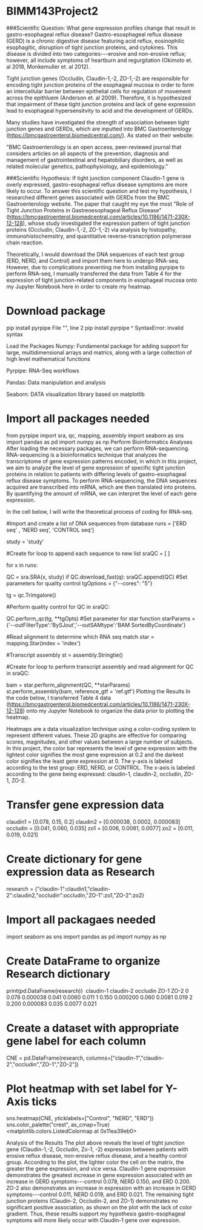 # BIMM143Project2

###Scientific Question: What gene expression profiles change that result in gastro-esophageal reflux disease?
Gastro-esoaphageal reflux disease (GERD) is a chronic digestive disease featuring acid reflux, eosinophilic esophagitic, disruption of tight junction proteins, and cytokines. This disease is divided into two categories---erosive and non-erosive reflux; however, all include symptoms of heartburn and regurgitation (Okimoto et. al 2018, Monkemuller et. al 2012).

Tight junction genes (Occludin, Claudin-1,-2, ZO-1,-2) are responsible for encoding tight junction proteins of the esophageal mucosa in order to form an intercellular barrier between epithelial cells for regulation of movement across the epithluem (Anderson et. al 2009). Therefore, it is hypothesized that impairment of these tight junction proteins and lack of gene expression lead to esophageal hypersensitvity to acid and the development of GERDs.

Many studies have investigated the strength of association between tight junction genes and GERDs, which are inputted into BMC Gastroenterology (https://bmcgastroenterol.biomedcentral.com/). As stated on their website:

"BMC Gastroenterology is an open access, peer-reviewed journal that considers articles on all aspects of the prevention, diagnosis and management of gastrointestinal and hepatobiliary disorders, as well as related molecular genetics, pathophysiology, and epidemiology."

###Scientific Hypothesis: If tight junction component Claudin-1 gene is overly expressed, gastro-esophageal reflux disease symptoms are more likely to occur.
To answer this scientific question and test my hypothesis, I researched different genes associated with GERDs from the BMC Gastroenterology website. The paper that caught my eye the most "Role of Tight Junction Proteins in Gastreoesophageal Reflux Disease" (https://bmcgastroenterol.biomedcentral.com/articles/10.1186/1471-230X-12-128), whose study investigated the expression pattern of tight junction proteins (Occludin, Claudin-1,-2, ZO-1,-2) via analysis by histopathy, immunohistochemsitry, and quantitative reverse-transcription polymerase chain reaction.

Theoretically, I would download the DNA sequences of each test group (ERD, NERD, and Control) and import them here to undergo RNA-seq. However, due to complications preventing me from installing pyrpipe to perform RNA-seq, I manually transferred the data from Table 4 for the expression of tight junction-related components in esophageal mucosa onto my Jupyter Notebook here in order to create my heatmap.

# Download package
pip install pyrpipe
  File "<ipython-input-19-f4db4a75dc3a>", line 2
    pip install pyrpipe
        ^
SyntaxError: invalid syntax


Load the Packages
Numpy: Fundamental package for adding support for large, multidimensional arrays and matrics, along with a large collection of high level mathematical functions

Pyrpipe: RNA-Seq workflows

Pandas: Data manipulation and analysis

Seaborn: DATA visualization library based on matplotlib

# Import all packages needed
from pyrpipe import sra, qc, mapping, assembly
import seaborn as sns
import pandas as pd
import numpy as np
Perform Bioinformatics Analyses
After loading the necessary packages, we can perform RNA-sequencing. RNA-sequencing is a bioinformatics technique that analyzes the transcriptome of gene expression patterns encoded, in which in this project, we aim to analyze the level of gene expression of specific tight junction proteins in relation to patients with differing levels of gastro-esophageal reflux disease symptoms. To perform RNA-sequencing, the DNA sequences acquired are transcribed into mRNA, which are then translated into proteins. By quantifying the amount of mRNA, we can interpret the level of each gene expression.

In the cell below, I will write the theoretical process of coding for RNA-seq.

#Import and create a list of DNA sequences from database
runs = ['ERD seq' , 'NERD seq', 'CONTROL seq']

study = 'study'

#Create for loop to append each sequence to new list
sraQC = [ ]

for x in runs:

QC = sra.SRA(x, study)
if QC.download_fast(q):
    sraQC.append(QC)
#Set parameters for quality control
tgOptions = {"--cores": "5"}

tg = qc.Trimgalore()

#Perform quality control
for QC in sraQC:

QC.perform_qc(tg, **tgOpts)
#Set parameter for star function
starParams = {'--outFilterType':'BySJout','--outSAMtype':'BAM SortedByCoordinate'}

#Read alignment to determine which RNA seq match
star = mapping.Star(index = 'index')

#Transcript assembly
st = assembly.Stringtie()

#Create for loop to perform transcript assembly and read alignment
for QC in sraQC:

bam = star.perform_alignment(QC, **starParams)
st.perform_assembly(bam, reference_gtf = 'ref.gtf')
Plotting the Results
In the code below, I transferred Table 4 data (https://bmcgastroenterol.biomedcentral.com/articles/10.1186/1471-230X-12-128) onto my Jupyter Notebook to organize the data prior to plotting the heatmap.

Heatmaps are a data visualization technique using a color-coding system to represent different values. These 2D graphs are effective for comparing scores, magnitudes, and other values between a large number of subjects. In this project, the color bar represents the level of gene expression with the lightest color signifies the most gene expression at 0.2 and the darkest color signifies the least gene expression at 0. The y-axis is labeled according to the test group: ERD, NERD, or CONTROL. The x-axis is labeled according to the gene being expressed: claudin-1, claudin-2, occludin, ZO-1, ZO-2.

# Transfer gene expression data
claudin1 = [0.078, 0.15, 0.2]
claudin2 = [0.000038, 0.0002, 0.000083]
occludin = [0.041, 0.060, 0.035]
zo1 = [0.006, 0.0081, 0.0077]
zo2 = [0.011, 0.019, 0.021]
​
# Create dictionary for gene expression data as Research
research = {"claudin-1":claudin1,"claudin-2":claudin2,"occludin":occludin,"ZO-1":zo1,"ZO-2":zo2}
​
# Import all packagaes needed
import seaborn as sns
import pandas as pd
import numpy as np
​
# Create DataFrame to organize Research dictionary
print(pd.DataFrame(research))
​
   claudin-1  claudin-2  occludin    ZO-1   ZO-2
0      0.078   0.000038     0.041  0.0060  0.011
1      0.150   0.000200     0.060  0.0081  0.019
2      0.200   0.000083     0.035  0.0077  0.021
# Create a dataset with appropriate gene label for each column
CNE = pd.DataFrame(research, columns=["claudin-1","claudin-2","occludin","ZO-1","ZO-2"])
​
# Plot heatmap with set label for Y-Axis ticks
sns.heatmap(CNE, yticklabels=["Control", "NERD", "ERD"])
sns.color_palette("crest", as_cmap=True)
<matplotlib.colors.ListedColormap at 0x11ea39eb0>

Analysis of the Results
The plot above reveals the level of tight junction gene (Claudin-1,-2, Occludin, Zo-1, -2) expression between patients with erosive reflux disease, non-erosive reflux disease, and a healthy control group. According to the plot, the lighter color the cell on the matrix, the greater the gene expression, and vice versa. Claudin-1 gene expression demonstrates the greatest increase in gene expression associated with an increase in GERD symptoms---control 0.078, NERD 0.150, and ERD 0.200. ZO-2 also demonstrates an increase in expression with an increase in GERD symptoms---control 0.011, NERD 0.019, and ERD 0.021. The remaining tight junction proteins (Claudin-2, Occludin-2, and ZO-1) demonstrates no significant positive association, as shown on the plot with the lack of color gradient. Thus, these results support my hypothesis gastro-esophageal symptoms will more likely occur with Claudin-1 gene over expression.
